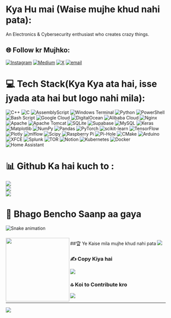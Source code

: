 # Kya Hu mai (Waise mujhe khud nahi pata):
An Electronics & Cybersecurity enthusiast who creates crazy things.


## 🌐 Follow kr Mujhko:
[![Instagram](https://img.shields.io/badge/Instagram-%23E4405F.svg?logo=Instagram&logoColor=white)](https://instagram.com/err0rgod) [![Medium](https://img.shields.io/badge/Medium-12100E?logo=medium&logoColor=white)](https://medium.com/@err0rgod) [![X](https://img.shields.io/badge/X-black.svg?logo=X&logoColor=white)](https://x.com/err0rgod) [![email](https://img.shields.io/badge/Email-D14836?logo=gmail&logoColor=white)](mailto:naamkimkc@gmail.com) 

# 💻 Tech Stack(Kya Kya ata hai, isse jyada ata hai but logo nahi mila):
![C++](https://img.shields.io/badge/c++-%2300599C.svg?style=for-the-badge&logo=c%2B%2B&logoColor=white) ![C](https://img.shields.io/badge/c-%2300599C.svg?style=for-the-badge&logo=c&logoColor=white) ![AssemblyScript](https://img.shields.io/badge/assembly%20script-%23000000.svg?style=for-the-badge&logo=assemblyscript&logoColor=white) ![Windows Terminal](https://img.shields.io/badge/Windows%20Terminal-%234D4D4D.svg?style=for-the-badge&logo=windows-terminal&logoColor=white) ![Python](https://img.shields.io/badge/python-3670A0?style=for-the-badge&logo=python&logoColor=ffdd54) ![PowerShell](https://img.shields.io/badge/PowerShell-%235391FE.svg?style=for-the-badge&logo=powershell&logoColor=white) ![Bash Script](https://img.shields.io/badge/bash_script-%23121011.svg?style=for-the-badge&logo=gnu-bash&logoColor=white) ![Google Cloud](https://img.shields.io/badge/GoogleCloud-%234285F4.svg?style=for-the-badge&logo=google-cloud&logoColor=white) ![DigitalOcean](https://img.shields.io/badge/DigitalOcean-%230167ff.svg?style=for-the-badge&logo=digitalOcean&logoColor=white) ![Alibaba Cloud](https://img.shields.io/badge/AlibabaCloud-%23FF6701.svg?style=for-the-badge&logo=alibabacloud&logoColor=white) ![Nginx](https://img.shields.io/badge/nginx-%23009639.svg?style=for-the-badge&logo=nginx&logoColor=white) ![Apache](https://img.shields.io/badge/apache-%23D42029.svg?style=for-the-badge&logo=apache&logoColor=white) ![Apache Tomcat](https://img.shields.io/badge/apache%20tomcat-%23F8DC75.svg?style=for-the-badge&logo=apache-tomcat&logoColor=black) ![SQLite](https://img.shields.io/badge/sqlite-%2307405e.svg?style=for-the-badge&logo=sqlite&logoColor=white) ![Supabase](https://img.shields.io/badge/Supabase-3ECF8E?style=for-the-badge&logo=supabase&logoColor=white) ![MySQL](https://img.shields.io/badge/mysql-4479A1.svg?style=for-the-badge&logo=mysql&logoColor=white) ![Keras](https://img.shields.io/badge/Keras-%23D00000.svg?style=for-the-badge&logo=Keras&logoColor=white) ![Matplotlib](https://img.shields.io/badge/Matplotlib-%23ffffff.svg?style=for-the-badge&logo=Matplotlib&logoColor=black) ![NumPy](https://img.shields.io/badge/numpy-%23013243.svg?style=for-the-badge&logo=numpy&logoColor=white) ![Pandas](https://img.shields.io/badge/pandas-%23150458.svg?style=for-the-badge&logo=pandas&logoColor=white) ![PyTorch](https://img.shields.io/badge/PyTorch-%23EE4C2C.svg?style=for-the-badge&logo=PyTorch&logoColor=white) ![scikit-learn](https://img.shields.io/badge/scikit--learn-%23F7931E.svg?style=for-the-badge&logo=scikit-learn&logoColor=white) ![TensorFlow](https://img.shields.io/badge/TensorFlow-%23FF6F00.svg?style=for-the-badge&logo=TensorFlow&logoColor=white) ![Plotly](https://img.shields.io/badge/Plotly-%233F4F75.svg?style=for-the-badge&logo=plotly&logoColor=white) ![mlflow](https://img.shields.io/badge/mlflow-%23d9ead3.svg?style=for-the-badge&logo=numpy&logoColor=blue) ![Scipy](https://img.shields.io/badge/SciPy-%230C55A5.svg?style=for-the-badge&logo=scipy&logoColor=%white) ![Raspberry Pi](https://img.shields.io/badge/-Raspberry_Pi-C51A4A?style=for-the-badge&logo=Raspberry-Pi) ![Pi-Hole](https://img.shields.io/badge/pihole-%2396060C.svg?style=for-the-badge&logo=pi-hole&logoColor=white) ![CMake](https://img.shields.io/badge/CMake-%23008FBA.svg?style=for-the-badge&logo=cmake&logoColor=white) ![Arduino](https://img.shields.io/badge/-Arduino-00979D?style=for-the-badge&logo=Arduino&logoColor=white) ![XFCE](https://img.shields.io/badge/XFCE-%232284F2.svg?style=for-the-badge&logo=xfce&logoColor=white) ![Splunk](https://img.shields.io/badge/splunk-%23000000.svg?style=for-the-badge&logo=splunk&logoColor=white) ![TOR](https://img.shields.io/badge/tor-%237E4798.svg?style=for-the-badge&logo=tor-project&logoColor=white) ![Notion](https://img.shields.io/badge/Notion-%23000000.svg?style=for-the-badge&logo=notion&logoColor=white) ![Kubernetes](https://img.shields.io/badge/kubernetes-%23326ce5.svg?style=for-the-badge&logo=kubernetes&logoColor=white) ![Docker](https://img.shields.io/badge/docker-%230db7ed.svg?style=for-the-badge&logo=docker&logoColor=white) ![Home Assistant](https://img.shields.io/badge/home%20assistant-%2341BDF5.svg?style=for-the-badge&logo=home-assistant&logoColor=white)
# 📊 Github Ka hai kuch to :
![](https://github-readme-stats.vercel.app/api?username=err0rgod&theme=dark&hide_border=false&include_all_commits=true&count_private=true)<br/>
![](https://nirzak-streak-stats.vercel.app/?user=err0rgod&theme=dark&hide_border=false)<br/>
![](https://github-readme-stats.vercel.app/api/top-langs/?username=err0rgod&theme=dark&hide_border=false&include_all_commits=true&count_private=true&layout=compact)

# 🐍 Bhago Bencho Saanp aa gaya
<img src="https://raw.githubusercontent.com/err0rgod/err0rgod/output/snake.svg" alt="Snake animation" />

###

<img align="left" height="200" src="https://media.giphy.com/media/v1.Y2lkPTc5MGI3NjExbWQyYnVydTY1YTJ2cXp5NGQ4YXBhY2l3N3I3ZG5ramN3dGswMmpwNCZlcD12MV9naWZzX3NlYXJjaCZjdD1n/eFxpuiAuG4nrPNCPEM/giphy.gif"  />

###

## 


##🏆 Ye Kaise mila mujhe khud nahi pata
![](https://github-profile-trophy.vercel.app/?username=err0rgod&theme=radical&no-frame=false&no-bg=true&margin-w=4)

### ✍️ Copy Kiya hai
![](https://quotes-github-readme.vercel.app/api?type=horizontal&theme=radical)

### 🔝 Koi to Contribute kro
![](https://github-contributor-stats.vercel.app/api?username=err0rgod&limit=5&theme=dark&combine_all_yearly_contributions=true)

---
[![](https://visitcount.itsvg.in/api?id=err0rgod&icon=0&color=0)](https://visitcount.itsvg.in)

